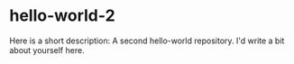 # hello-world-2
Here is a short description: A second hello-world repository.
I'd write a bit about yourself here.
